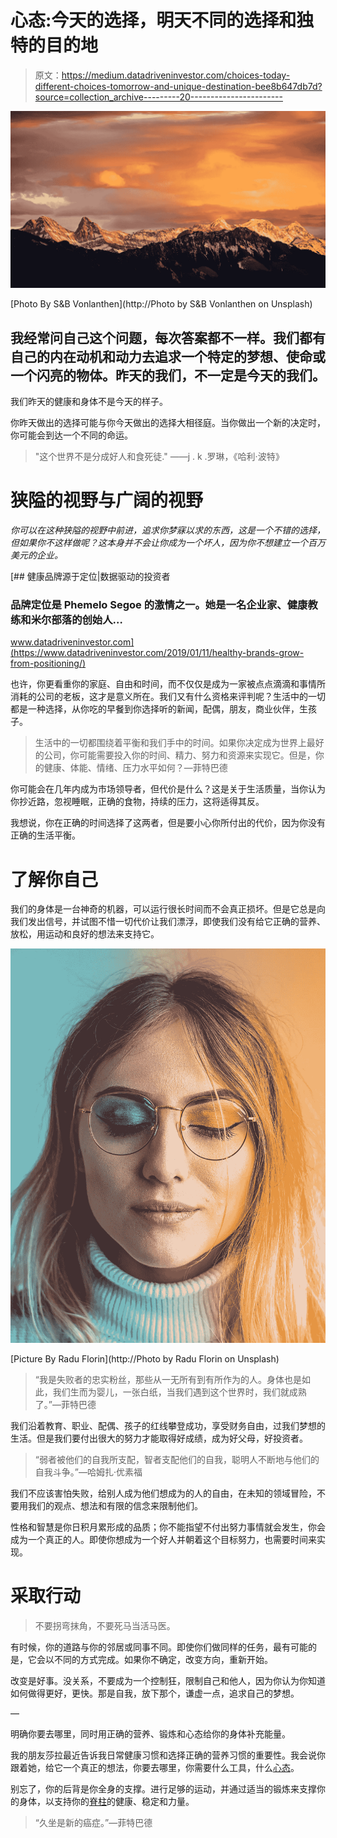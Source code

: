 # 心态:今天的选择，明天不同的选择和独特的目的地

> 原文：<https://medium.datadriveninvestor.com/choices-today-different-choices-tomorrow-and-unique-destination-bee8b647db7d?source=collection_archive---------20----------------------->

![](img/8a8c459f0159d3d93c77de6e24876c87.png)

[Photo By S&B Vonlanthen](http://Photo by S&B Vonlanthen on Unsplash)

## 我经常问自己这个问题，每次答案都不一样。我们都有自己的内在动机和动力去追求一个特定的梦想、使命或一个闪亮的物体。昨天的我们，不一定是今天的我们。

我们昨天的健康和身体不是今天的样子。

你昨天做出的选择可能与你今天做出的选择大相径庭。当你做出一个新的决定时，你可能会到达一个不同的命运。

> "这个世界不是分成好人和食死徒."
> ――j . k .罗琳，《哈利·波特》

# 狭隘的视野与广阔的视野

*你可以在这种狭隘的视野中前进，追求你梦寐以求的东西，这是一个不错的选择，但如果你不这样做呢？这本身并不会让你成为一个坏人，因为你不想建立一个百万美元的企业。*

[](https://www.datadriveninvestor.com/2019/01/11/healthy-brands-grow-from-positioning/) [## 健康品牌源于定位|数据驱动的投资者

### 品牌定位是 Phemelo Segoe 的激情之一。她是一名企业家、健康教练和米尔部落的创始人…

www.datadriveninvestor.com](https://www.datadriveninvestor.com/2019/01/11/healthy-brands-grow-from-positioning/) 

也许，你更看重你的家庭、自由和时间，而不仅仅是成为一家被点点滴滴和事情所消耗的公司的老板，这才是意义所在。我们又有什么资格来评判呢？生活中的一切都是一种选择，从你吃的早餐到你选择听的新闻，配偶，朋友，商业伙伴，生孩子。

> 生活中的一切都围绕着平衡和我们手中的时间。如果你决定成为世界上最好的公司，你可能需要投入你的时间、精力、努力和资源来实现它。但是，你的健康、体能、情绪、压力水平如何？—菲特巴德

你可能会在几年内成为市场领导者，但代价是什么？这是关于生活质量，当你认为你抄近路，忽视睡眠，正确的食物，持续的压力，这将适得其反。

我想说，你在正确的时间选择了这两者，但是要小心你所付出的代价，因为你没有正确的生活平衡。

# 了解你自己

我们的身体是一台神奇的机器，可以运行很长时间而不会真正损坏。但是它总是向我们发出信号，并试图不惜一切代价让我们漂浮，即使我们没有给它正确的营养、放松，用运动和良好的想法来支持它。

![](img/2aea702fb90ca831300b6cd09066bd47.png)

[Picture By Radu Florin](http://Photo by Radu Florin on Unsplash)

> “我是失败者的忠实粉丝，那些从一无所有到有所作为的人。身体也是如此，我们生而为婴儿，一张白纸，当我们遇到这个世界时，我们就成熟了。”—菲特巴德

我们沿着教育、职业、配偶、孩子的红线攀登成功，享受财务自由，过我们梦想的生活。但是我们要付出很大的努力才能取得好成绩，成为好父母，好投资者。

> “弱者被他们的自我所支配，智者支配他们的自我，聪明人不断地与他们的自我斗争。”―哈姆扎·优素福

我们不应该害怕失败，给别人成为他们想成为的人的自由，在未知的领域冒险，不要用我们的观点、想法和有限的信念来限制他们。

性格和智慧是你日积月累形成的品质；你不能指望不付出努力事情就会发生，你会成为一个真正的人。即使你想成为一个好人并朝着这个目标努力，也需要时间来实现。

# 采取行动

> 不要拐弯抹角，不要死马当活马医。

有时候，你的道路与你的邻居或同事不同。即使你们做同样的任务，最有可能的是，它会以不同的方式完成。如果你不确定，改变方向，重新开始。

改变是好事。没关系，不要成为一个控制狂，限制自己和他人，因为你认为你知道如何做得更好，更快。那是自我，放下那个，谦虚一点，追求自己的梦想。

—

明确你要去哪里，同时用正确的营养、锻炼和心态给你的身体补充能量。

我的朋友莎拉最近告诉我日常健康习惯和选择正确的营养习惯的重要性。我会说你跟着她，给它一个真正的想法，你要去哪里，你需要什么工具，什么[心态](https://medium.com/@Melichar/series-way-of-a-turtle-7809c82acdc7)。

别忘了，你的后背是你全身的支撑。进行足够的运动，并通过适当的锻炼来支撑你的身体，以支持你的[脊柱](https://medium.com/@Melichar/stories-from-hernia-to-indestructible-back-440cb4d028c9)的健康、稳定和力量。

> “久坐是新的癌症。”—菲特巴德